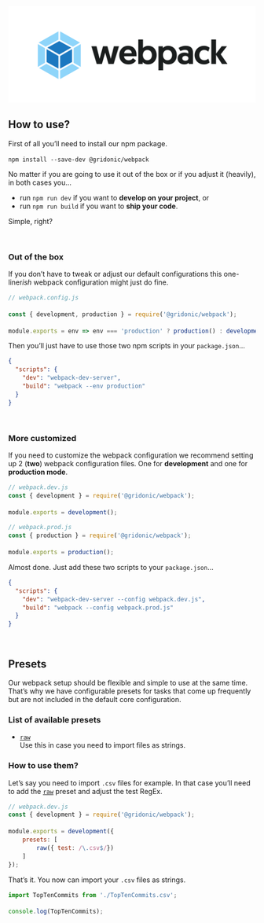 ![webpack](media/logo.png)

## How to use?

First of all you’ll need to install our npm package.

`npm install --save-dev @gridonic/webpack`

No matter if you are going to use it out of the box or if you adjust it (heavily), in both cases you…

- run `npm run dev` if you want to **develop on your project**, or 
- run `npm run build` if you want to **ship your code**.

Simple, right? 

<br>

### Out of the box

If you don’t have to tweak or adjust our default configurations this one-liner*ish* webpack configuration might just do fine.

```js
// webpack.config.js

const { development, production } = require('@gridonic/webpack');

module.exports = env => env === 'production' ? production() : development();
```

Then you’ll just have to use those two npm scripts in your `package.json`…

```json
{
  "scripts": {
    "dev": "webpack-dev-server",
    "build": "webpack --env production"
  }
}
``` 

<br>

### More customized

If you need to customize the webpack configuration we recommend setting up 2 (**two**) webpack configuration files. One for **development** and one for **production mode**.

```js
// webpack.dev.js
const { development } = require('@gridonic/webpack');

module.exports = development();
```

```js
// webpack.prod.js
const { production } = require('@gridonic/webpack');

module.exports = production();
```

Almost done. Just add these two scripts to your `package.json`…

```json
{
  "scripts": {
    "dev": "webpack-dev-server --config webpack.dev.js",
    "build": "webpack --config webpack.prod.js"
  }
}
```

<br>

## Presets

Our webpack setup should be flexible and simple to use at the same time. That’s why we have configurable presets for tasks that come up frequently but are not included in the default core configuration.

### List of available presets

- [`raw`]  
  Use this in case you need to import files as strings.

### How to use them?

Let’s say you need to import `.csv` files for example. In that case you’ll need to add the [`raw`] preset and adjust the test RegEx.

```js
// webpack.dev.js
const { development } = require('@gridonic/webpack');

module.exports = development({
    presets: [
        raw({ test: /\.csv$/})
    ]
});
```

That’s it. You now can import your `.csv` files as strings.

```js
import TopTenCommits from './TopTenCommits.csv';

console.log(TopTenCommits);
```



[`raw`]: ./src/presets/raw.js
